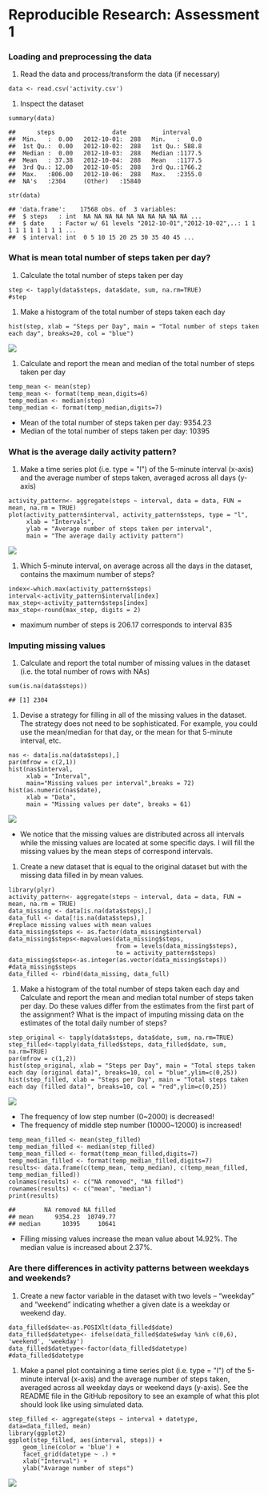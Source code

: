 Reproducible Research: Assessment 1
===================================

### Loading and preprocessing the data

1.  Read the data and process/transform the data (if necessary)

<!-- -->

    data <- read.csv('activity.csv')

1.  Inspect the dataset

<!-- -->

    summary(data)

    ##      steps                date          interval     
    ##  Min.   :  0.00   2012-10-01:  288   Min.   :   0.0  
    ##  1st Qu.:  0.00   2012-10-02:  288   1st Qu.: 588.8  
    ##  Median :  0.00   2012-10-03:  288   Median :1177.5  
    ##  Mean   : 37.38   2012-10-04:  288   Mean   :1177.5  
    ##  3rd Qu.: 12.00   2012-10-05:  288   3rd Qu.:1766.2  
    ##  Max.   :806.00   2012-10-06:  288   Max.   :2355.0  
    ##  NA's   :2304     (Other)   :15840

    str(data)

    ## 'data.frame':    17568 obs. of  3 variables:
    ##  $ steps   : int  NA NA NA NA NA NA NA NA NA NA ...
    ##  $ date    : Factor w/ 61 levels "2012-10-01","2012-10-02",..: 1 1 1 1 1 1 1 1 1 1 ...
    ##  $ interval: int  0 5 10 15 20 25 30 35 40 45 ...

### What is mean total number of steps taken per day?

1.  Calculate the total number of steps taken per day

<!-- -->

    step <- tapply(data$steps, data$date, sum, na.rm=TRUE)
    #step

1.  Make a histogram of the total number of steps taken each day

<!-- -->

    hist(step, xlab = "Steps per Day", main = "Total number of steps taken each day", breaks=20, col = "blue")

![](PA1_template_files/figure-markdown_strict/unnamed-chunk-5-1.png)

1.  Calculate and report the mean and median of the total number of
    steps taken per day

<!-- -->

    temp_mean <- mean(step)
    temp_mean <- format(temp_mean,digits=6)
    temp_median <- median(step)
    temp_median <- format(temp_median,digits=7)

-   Mean of the total number of steps taken per day: 9354.23
-   Median of the total number of steps taken per day: 10395

### What is the average daily activity pattern?

1.  Make a time series plot (i.e. type = "l") of the 5-minute interval
    (x-axis) and the average number of steps taken, averaged across all
    days (y-axis)

<!-- -->

    activity_pattern<- aggregate(steps ~ interval, data = data, FUN = mean, na.rm = TRUE)
    plot(activity_pattern$interval, activity_pattern$steps, type = "l",
         xlab = "Intervals", 
         ylab = "Average number of steps taken per interval", 
         main = "The average daily activity pattern")

![](PA1_template_files/figure-markdown_strict/unnamed-chunk-7-1.png)

1.  Which 5-minute interval, on average across all the days in the
    dataset, contains the maximum number of steps?

<!-- -->

    index<-which.max(activity_pattern$steps)
    interval<-activity_pattern$interval[index]
    max_step<-activity_pattern$steps[index]
    max_step<-round(max_step, digits = 2)

-   maximum number of steps is 206.17 corresponds to interval 835

### Imputing missing values

1.  Calculate and report the total number of missing values in the
    dataset (i.e. the total number of rows with NAs)

<!-- -->

    sum(is.na(data$steps))

    ## [1] 2304

1.  Devise a strategy for filling in all of the missing values in the
    dataset. The strategy does not need to be sophisticated. For
    example, you could use the mean/median for that day, or the mean for
    that 5-minute interval, etc.

<!-- -->

    nas <- data[is.na(data$steps),]
    par(mfrow = c(2,1))
    hist(nas$interval, 
         xlab = "Interval",
         main="Missing values per interval",breaks = 72)
    hist(as.numeric(nas$date), 
         xlab = "Data",
         main = "Missing values per date", breaks = 61)

![](PA1_template_files/figure-markdown_strict/unnamed-chunk-10-1.png)

-   We notice that the missing values are distributed across all
    intervals while the missing values are located at some specific
    days. I will fill the missing values by the mean steps of correspond
    intervals.

1.  Create a new dataset that is equal to the original dataset but with
    the missing data filled in by mean values.

<!-- -->

    library(plyr)
    activity_pattern<- aggregate(steps ~ interval, data = data, FUN = mean, na.rm = TRUE)
    data_missing <- data[is.na(data$steps),]
    data_full <- data[!is.na(data$steps),]
    #replace missing values with mean values
    data_missing$steps <- as.factor(data_missing$interval)
    data_missing$steps<-mapvalues(data_missing$steps,
                                  from = levels(data_missing$steps), 
                                  to = activity_pattern$steps)
    data_missing$steps<-as.integer(as.vector(data_missing$steps))
    #data_missing$steps
    data_filled <- rbind(data_missing, data_full)

1.  Make a histogram of the total number of steps taken each day and
    Calculate and report the mean and median total number of steps taken
    per day. Do these values differ from the estimates from the first
    part of the assignment? What is the impact of imputing missing data
    on the estimates of the total daily number of steps?

<!-- -->

    step_original <- tapply(data$steps, data$date, sum, na.rm=TRUE)
    step_filled<-tapply(data_filled$steps, data_filled$date, sum, na.rm=TRUE)
    par(mfrow = c(1,2))
    hist(step_original, xlab = "Steps per Day", main = "Total steps taken each day (original data)", breaks=10, col = "blue",ylim=c(0,25))
    hist(step_filled, xlab = "Steps per Day", main = "Total steps taken each day (filled data)", breaks=10, col = "red",ylim=c(0,25))

![](PA1_template_files/figure-markdown_strict/unnamed-chunk-12-1.png)

-   The frequency of low step number (0~2000) is decreased!
-   The frequency of middle step number (10000~12000) is increased!

<!-- -->

    temp_mean_filled <- mean(step_filled)
    temp_median_filled <- median(step_filled)
    temp_mean_filled <- format(temp_mean_filled,digits=7)
    temp_median_filled <- format(temp_median_filled,digits=7)
    results<- data.frame(c(temp_mean, temp_median), c(temp_mean_filled, temp_median_filled))
    colnames(results) <- c("NA removed", "NA filled")
    rownames(results) <- c("mean", "median")
    print(results)

    ##        NA removed NA filled
    ## mean      9354.23  10749.77
    ## median      10395     10641

-   Filling missing values increase the mean value about 14.92%. The
    median value is increased about 2.37%.

### Are there differences in activity patterns between weekdays and weekends?

1.  Create a new factor variable in the dataset with two levels –
    “weekday” and “weekend” indicating whether a given date is a weekday
    or weekend day.

<!-- -->

    data_filled$date<-as.POSIXlt(data_filled$date)
    data_filled$datetype<- ifelse(data_filled$date$wday %in% c(0,6), 'weekend', 'weekday')
    data_filled$datetype<-factor(data_filled$datetype)
    #data_filled$datetype

1.  Make a panel plot containing a time series plot (i.e. type = "l") of
    the 5-minute interval (x-axis) and the average number of steps
    taken, averaged across all weekday days or weekend days (y-axis).
    See the README file in the GitHub repository to see an example of
    what this plot should look like using simulated data.

<!-- -->

    step_filled <- aggregate(steps ~ interval + datetype, data=data_filled, mean)
    library(ggplot2)
    ggplot(step_filled, aes(interval, steps)) + 
        geom_line(color = 'blue') + 
        facet_grid(datetype ~ .) +
        xlab("Interval") + 
        ylab("Avarage number of steps")

![](PA1_template_files/figure-markdown_strict/unnamed-chunk-15-1.png)
